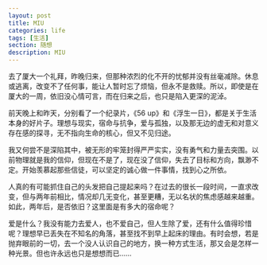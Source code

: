 ```yaml
---
layout: post
title: MIU
categories: life
tags: [生活]
section: 随想
description: MIU
---
```

去了厦大一个礼拜，昨晚归来，但那种浓烈的化不开的忧郁并没有丝毫减除。休息或逃离，改变不了任何事，能让人暂时忘了烦恼，但永不是救赎。所以，即使是在厦大的一周，依旧没心情可言，而在归来之后，也只是陷入更深的泥淖。

前天晚上和昨天，分别看了一个纪录片，《56 up》和《浮生一日》，都是关于生活本身的好片子。理想与现实，宿命与抗争，爱与孤独，以及那无边的虚无和对意义存在感的探寻，无不指向生命的核心，但又不见归途。

我又何尝不是深陷其中，被无形的牢笼封得严严实实，没有勇气和力量去突围。以前物理就是我的信仰，但现在不是了，现在没了信仰，失去了目标和方向，飘渺不定。开始羡慕起那些信徒，可以坚定的诚心做一件事情，找到心之所依。

人真的有可能抓住自己的头发把自己提起来吗？在过去的很长一段时间，一直求改变，但与两年前相比，情况却几无变化，甚至更糟，无以名状的焦虑感越来越重。如此，两年后，是否依旧？这里面是有多大的宿命呢？

爱是什么？我没有能力去爱人，也不爱自己，但人生除了爱，还有什么值得珍惜呢？理想早已丢失在不知名的角落，甚至找不到早上起床的理由。有时会想，若是抛弃眼前的一切，去一个没人认识自己的地方，换一种方式生活，那又会是怎样一种光景。但也许永远也只是想想而已……